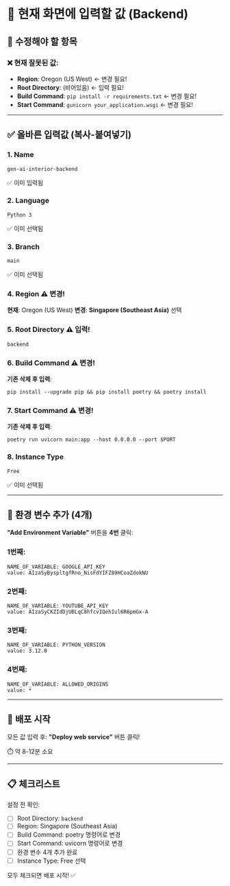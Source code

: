 # 🎯 현재 화면에 입력할 값 (Backend)

## 📝 수정해야 할 항목

### ❌ 현재 잘못된 값:
- **Region**: Oregon (US West) ← 변경 필요!
- **Root Directory**: (비어있음) ← 입력 필요!
- **Build Command**: `pip install -r requirements.txt` ← 변경 필요!
- **Start Command**: `gunicorn your_application.wsgi` ← 변경 필요!

---

## ✅ 올바른 입력값 (복사-붙여넣기)

### 1. Name
```
gen-ai-interior-backend
```
✅ 이미 입력됨

### 2. Language
```
Python 3
```
✅ 이미 선택됨

### 3. Branch
```
main
```
✅ 이미 선택됨

### 4. Region ⚠️ 변경!
**현재**: Oregon (US West)
**변경**: **Singapore (Southeast Asia)** 선택

### 5. Root Directory ⚠️ 입력!
```
backend
```

### 6. Build Command ⚠️ 변경!
**기존 삭제 후 입력**:
```
pip install --upgrade pip && pip install poetry && poetry install
```

### 7. Start Command ⚠️ 변경!
**기존 삭제 후 입력**:
```
poetry run uvicorn main:app --host 0.0.0.0 --port $PORT
```

### 8. Instance Type
```
Free
```
✅ 이미 선택됨

---

## 🔑 환경 변수 추가 (4개)

**"Add Environment Variable"** 버튼을 **4번** 클릭:

### 1번째:
```
NAME_OF_VARIABLE: GOOGLE_API_KEY
value: AIzaSyByspltgfRno_NisFdYIFZ89HCoaZdokNU
```

### 2번째:
```
NAME_OF_VARIABLE: YOUTUBE_API_KEY
value: AIzaSyCKZIdDjUBLqC8hfcvIQehIul6R6pmGx-A
```

### 3번째:
```
NAME_OF_VARIABLE: PYTHON_VERSION
value: 3.12.0
```

### 4번째:
```
NAME_OF_VARIABLE: ALLOWED_ORIGINS
value: *
```

---

## 🚀 배포 시작

모든 값 입력 후:
**"Deploy web service"** 버튼 클릭!

⏱️ 약 8-12분 소요

---

## 📋 체크리스트

설정 전 확인:
- [ ] Root Directory: `backend`
- [ ] Region: Singapore (Southeast Asia)
- [ ] Build Command: poetry 명령어로 변경
- [ ] Start Command: uvicorn 명령어로 변경
- [ ] 환경 변수 4개 추가 완료
- [ ] Instance Type: Free 선택

모두 체크되면 배포 시작! ✅
